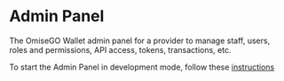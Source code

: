 # Admin Panel

The OmiseGO Wallet admin panel for a provider to manage staff, users, roles and permissions,
API access, tokens, transactions, etc.

To start the Admin Panel in development mode, follow these [instructions](./assets/README.md)